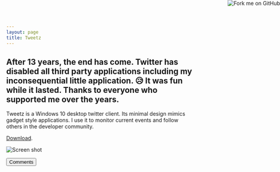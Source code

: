 ```yaml
---
layout: page  
title: Tweetz
---
```


## After 13 years, the end has come. Twitter has disabled all third party applications including my inconsequential little application. 😥 It was fun while it lasted. Thanks to everyone who supported me over the years.

Tweetz is a Windows 10 desktop twitter client. Its minimal design mimics gadget style applications. I use it to monitor current events and follow others in the developer community.

[Download](https://github.com/mike-ward/tweetz/releases/latest).

![Screen shot](https://i.imgur.com/yCmnjAp.png)

<button onclick="load_disqus('tweetz.core', 'Tweetz');" class="pure-button">Comments</button>

<div id="disqus_thread"></div>
<a href="https://github.com/mike-ward/tweetz"><img style="position: absolute; top: 0; right: 0; border: 0;" src="https://camo.githubusercontent.com/652c5b9acfaddf3a9c326fa6bde407b87f7be0f4/68747470733a2f2f73332e616d617a6f6e6177732e636f6d2f6769746875622f726962626f6e732f666f726b6d655f72696768745f6f72616e67655f6666373630302e706e67" alt="Fork me on GitHub" data-canonical-src="https://s3.amazonaws.com/github/ribbons/forkme_right_orange_ff7600.png"></a>
